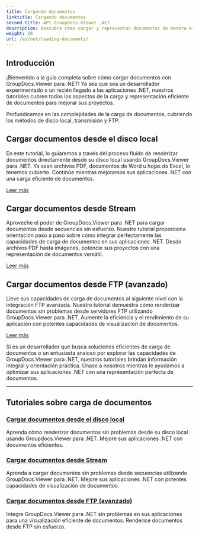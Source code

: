 ```yaml
---
title: Cargando documentos
linktitle: Cargando documentos
second_title: API GroupDocs.Viewer .NET
description: Descubra cómo cargar y representar documentos de manera eficiente utilizando GroupDocs.Viewer .NET. Explore tutoriales de carga de disco local, transmisión y FTP para aplicaciones .NET mejoradas.
weight: 20
url: /es/net/loading-documents/
---
```

## Introducción

¡Bienvenido a la guía completa sobre cómo cargar documentos con GroupDocs.Viewer para .NET! Ya sea que sea un desarrollador experimentado o un recién llegado a las aplicaciones .NET, nuestros tutoriales cubren todos los aspectos de la carga y representación eficiente de documentos para mejorar sus proyectos.

Profundicemos en las complejidades de la carga de documentos, cubriendo los métodos de disco local, transmisión y FTP.

## Cargar documentos desde el disco local

En este tutorial, lo guiaremos a través del proceso fluido de renderizar documentos directamente desde su disco local usando GroupDocs.Viewer para .NET. Ya sean archivos PDF, documentos de Word u hojas de Excel, lo tenemos cubierto. Continúe mientras mejoramos sus aplicaciones .NET con una carga eficiente de documentos.

[Leer más](./loading-document-local-disk/)

## Cargar documentos desde Stream

Aproveche el poder de GroupDocs.Viewer para .NET para cargar documentos desde secuencias sin esfuerzo. Nuestro tutorial proporciona orientación paso a paso sobre cómo integrar perfectamente las capacidades de carga de documentos en sus aplicaciones .NET. Desde archivos PDF hasta imágenes, potencie sus proyectos con una representación de documentos versátil.

[Leer más](./loading-document-stream/)

## Cargar documentos desde FTP (avanzado)

Lleve sus capacidades de carga de documentos al siguiente nivel con la integración FTP avanzada. Nuestro tutorial demuestra cómo renderizar documentos sin problemas desde servidores FTP utilizando GroupDocs.Viewer para .NET. Aumente la eficiencia y el rendimiento de su aplicación con potentes capacidades de visualización de documentos.

[Leer más](./loading-document-ftp/)

Si es un desarrollador que busca soluciones eficientes de carga de documentos o un entusiasta ansioso por explorar las capacidades de GroupDocs.Viewer para .NET, nuestros tutoriales brindan información integral y orientación práctica. Únase a nosotros mientras le ayudamos a optimizar sus aplicaciones .NET con una representación perfecta de documentos.

---
## Tutoriales sobre carga de documentos
### [Cargar documentos desde el disco local](./loading-document-local-disk/)
Aprenda cómo renderizar documentos sin problemas desde su disco local usando Groupdocs.Viewer para .NET. Mejore sus aplicaciones .NET con documentos eficientes.
### [Cargar documentos desde Stream](./loading-document-stream/)
Aprenda a cargar documentos sin problemas desde secuencias utilizando GroupDocs.Viewer para .NET. Mejore sus aplicaciones .NET con potentes capacidades de visualización de documentos.
### [Cargar documentos desde FTP (avanzado)](./loading-document-ftp/)
Integre GroupDocs.Viewer para .NET sin problemas en sus aplicaciones para una visualización eficiente de documentos. Renderice documentos desde FTP sin esfuerzo.